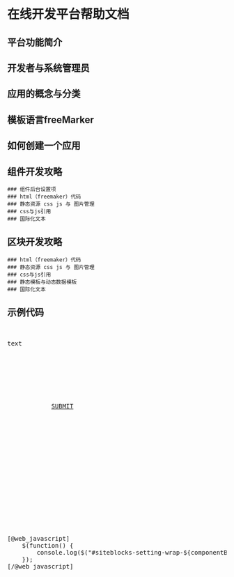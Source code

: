 # 在线开发平台帮助文档

## 平台功能简介
## 开发者与系统管理员
## 应用的概念与分类

## 模板语言freeMarker
## 如何创建一个应用

## 组件开发攻略
	### 组件后台设置项
	### html（freemaker）代码
	### 静态资源 css js 与 图片管理
	### css与js引用
	### 国际化文本

## 区块开发攻略
	### html（freemaker）代码
	### 静态资源 css js 与 图片管理
	### css与js引用
	### 静态模板与动态数据模板
	### 国际化文本


## 示例代码
<pre>
<div class="backstage-blocksEditor-wrap" data-wrap-type="1" data-storage="0" data-blocksEditor-type="phoenix_blocks_text">
	<div class="text">text</div>
</div>

<div class="backstage-blocksEditor-wrap" data-wrap-type="1" data-storage="0" data-blocksEditor-type="phoenix_blocks_button">
	<div class="backstage-componet">
        <div class="backstage-componet-bd">
            <a class="blocks-button" href="javascript:;">SUBMIT</a>
		</div>
	</div>
</div>

<div class="backstage-blocksEditor-wrap" data-wrap-type="1" data-storage="0" data-blocksEditor-type="phoenix_blocks_image">
	<div class="backstage-componet">
        <div class="backstage-componet-bd">
            <a class="blocks-image" href="javascript:;"><img src="http://a0.leadongcdn.cn/cloud/jnBnkKRqjSijpijn/MACHINERY8.png" alt="" title=""></a>
		</div>
	</div>
</div>

[@web_javascript]
	$(function() {
	    console.log($("#siteblocks-setting-wrap-${componentBlock.settingId!} .banner").length)
	});
[/@web_javascript]
</pre>

